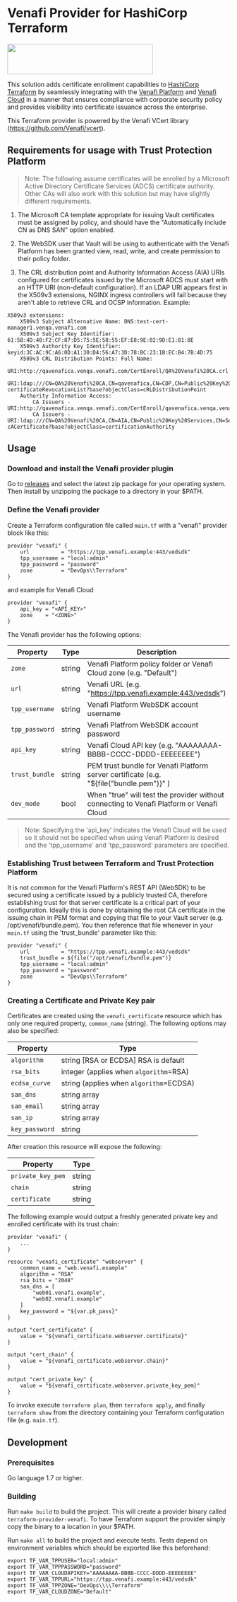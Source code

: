 # Venafi Provider for HashiCorp Terraform

<img src="https://www.venafi.com/sites/default/files/content/body/Light_background_logo.png" width="330px" height="69px"/>

This solution adds certificate enrollment capabilities to [HashiCorp Terraform](https://www.terraform.io/) by seamlessly integrating with the [Venafi Platform](https://www.venafi.com/platform/trust-protection-platform) and [Venafi Cloud](https://pki.venafi.com/venafi-cloud/) in a manner that ensures compliance with corporate security policy and provides visibility into certificate issuance across the enterprise.

This Terraform provider is powered by the Venafi VCert library (https://github.com/Venafi/vcert).

## Requirements for usage with Trust Protection Platform

> Note: The following assume certificates will be enrolled by a Microsoft Active Directory Certificate Services (ADCS) certificate authority. Other CAs will also work with this solution but may have slightly different requirements.

1. The Microsoft CA template appropriate for issuing Vault certificates must be assigned by policy, and should have the "Automatically include CN as DNS SAN" option enabled.

2. The WebSDK user that Vault will be using to authenticate with the Venafi Platform has been granted view, read, write, and create permission to their policy folder.

3. The CRL distribution point and Authority Information Access (AIA) URIs configured for certificates issued by the Microsoft ADCS must start with an HTTP URI (non-default configuration).  If an LDAP URI appears first in the X509v3 extensions, NGINX ingress controllers will fail because they aren't able to retrieve CRL and OCSP information. Example:

```
X509v3 extensions:
    X509v3 Subject Alternative Name: DNS:test-cert-manager1.venqa.venafi.com
    X509v3 Subject Key Identifier: 61:5B:4D:40:F2:CF:87:D5:75:5E:58:55:EF:E8:9E:02:9D:E1:81:8E
    X509v3 Authority Key Identifier: keyid:3C:AC:9C:A6:0D:A1:30:D4:56:A7:3D:78:BC:23:1B:EC:B4:7B:4D:75
    X509v3 CRL Distribution Points: Full Name:
        URI:http://qavenafica.venqa.venafi.com/CertEnroll/QA%20Venafi%20CA.crl
        URI:ldap:///CN=QA%20Venafi%20CA,CN=qavenafica,CN=CDP,CN=Public%20Key%20Services,CN=Services,CN=Configuration,DC=venqa,DC=venafi,DC=com?certificateRevocationList?base?objectClass=cRLDistributionPoint
    Authority Information Access:
        CA Issuers - URI:http://qavenafica.venqa.venafi.com/CertEnroll/qavenafica.venqa.venafi.com_QA%20Venafi%20CA.crt
        CA Issuers - URI:ldap:///CN=QA%20Venafi%20CA,CN=AIA,CN=Public%20Key%20Services,CN=Services,CN=Configuration,DC=venqa,DC=venafi,DC=com?cACertificate?base?objectClass=certificationAuthority
```

## Usage

### Download and install the Venafi provider plugin

Go to [releases](https://github.com/Venafi/terraform-provider-venafi/releases) and select the latest zip package for your operating system.  Then install by unzipping the package to a directory in your $PATH.

### Define the Venafi provider

Create a Terraform configuration file called `main.tf` with a "venafi" provider block like this:

```
provider "venafi" {
    url          = "https://tpp.venafi.example:443/vedsdk"
    tpp_username = "local:admin"
    tpp_password = "password"
    zone         = "DevOps\\Terraform"
}
```

and example for Venafi Cloud

```
provider "venafi" {
    api_key = "<API_KEY>"
    zone    = "<ZONE>"
}
```

The Venafi provider has the following options:

| Property       | Type    | Description                                                                            |
| -------------- | ------- | -------------------------------------------------------------------------------------- |
| `zone`         |string   |Venafi Platform policy folder or Venafi Cloud zone (e.g. "Default")                     |
| `url`          |string   |Venafi URL (e.g. "https://tpp.venafi.example:443/vedsdk")                               |
| `tpp_username` |string   |Venafi Platform WebSDK account username                                                 |
| `tpp_password` |string   |Venafi Platfrom WebSDK account password                                                 |
| `api_key`      |string   |Venafi Cloud API key (e.g. "AAAAAAAA-BBBB-CCCC-DDDD-EEEEEEEE")                          |
| `trust_bundle` |string   |PEM trust bundle for Venafi Platform server certificate (e.g. "${file("bundle.pem")}" ) |
| `dev_mode`     |bool     |When "true" will test the provider without connecting to Venafi Platform or Venafi Cloud|

> Note: Specifying the 'api_key' indicates the Venafi Cloud will be used so it should not be specified when using Venafi Platform is desired and the 'tpp_username' and 'tpp_password' parameters are specified.

### Establishing Trust between Terraform and Trust Protection Platform

It is not common for the Venafi Platform's REST API (WebSDK) to be secured using a certificate issued by a publicly trusted CA, therefore establishing trust for that server certificate is a critical part of your configuration.  Ideally this is done by obtaining the root CA certificate in the issuing chain in PEM format and copying that file to your Vault server (e.g. /opt/venafi/bundle.pem).  You then reference that file whenever in your `main.tf` using the 'trust_bundle' parameter like this:

```
provider "venafi" {
    url          = "https://tpp.venafi.example:443/vedsdk"
    trust_bundle = ${file("/opt/venafi/bundle.pem")}
    tpp_username = "local:admin"
    tpp_password = "password"
    zone         = "DevOps\\Terraform"
}
```

### Creating a Certificate and Private Key pair

Certificates are created using the `venafi_certificate` resource which has only one required property, `common_name` (string). The following options may also be specified:

| Property       | Type                                    |
| -------------- | --------------------------------------- |
| `algorithm`    | string [RSA or ECDSA]   RSA is default  |
| `rsa_bits`     | integer (applies when `algorithm`=RSA)  |
| `ecdsa_curve`  | string (applies when `algorithm`=ECDSA) |
| `san_dns`      | string array                            |
| `san_email`    | string array                            |
| `san_ip`       | string array                            |
| `key_password` | string                                  |

After creation this resource will expose the following:

| Property          | Type   |
| ----------------- | ------ |
| `private_key_pem` | string |
| `chain`           | string |
| `certificate`     | string |

The following example would output a freshly generated private key and enrolled certificate with its trust chain:

```
provider "venafi" {
    ...
}

resource "venafi_certificate" "webserver" {
    common_name = "web.venafi.example"
    algorithm = "RSA"
    rsa_bits = "2048"
    san_dns = [
        "web01.venafi.example",
        "web02.venafi.example"
    ]
    key_password = "${var.pk_pass}"
}

output "cert_certificate" {
    value = "${venafi_certificate.webserver.certificate}"
}

output "cert_chain" {
    value = "${venafi_certificate.webserver.chain}"
}

output "cert_private_key" {
    value = "${venafi_certificate.webserver.private_key_pem}"
}
```

To invoke execute `terraform plan`, then `terraform apply`, and finally `terraform show` from the directory containing your Terraform configuration file (e.g. `main.tf`).

## Development

### Prerequisites

Go language 1.7 or higher.

### Building

Run `make build` to build the project.  This will create a provider binary called `terraform-provider-venafi`.  To have Terraform support the provider simply copy the binary to a location in your $PATH.

Run `make all` to build the project and execute tests.  Tests depend on environment variables which should be exported like this beforehand:

```
export TF_VAR_TPPUSER="local:admin"
export TF_VAR_TPPPASSWORD="password"
export TF_VAR_CLOUDAPIKEY="AAAAAAAA-BBBB-CCCC-DDDD-EEEEEEEE"
export TF_VAR_TPPURL="https://tpp.venafi.example:443/vedsdk"
export TF_VAR_TPPZONE="DevOps\\\\Terraform"
export TF_VAR_CLOUDZONE="Default"
```
